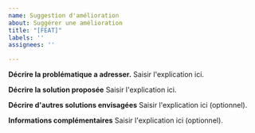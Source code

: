 ```yaml
---
name: Suggestion d'amélioration
about: Suggérer une amélioration
title: "[FEAT]"
labels: ''
assignees: ''

---
```


**Décrire la problématique a adresser.**
Saisir l'explication ici.

**Décrire la solution proposée**
Saisir l'explication ici.

**Décrire d'autres solutions envisagées**
Saisir l'explication ici (optionnel).

**Informations complémentaires**
Saisir l'explication ici (optionnel).
